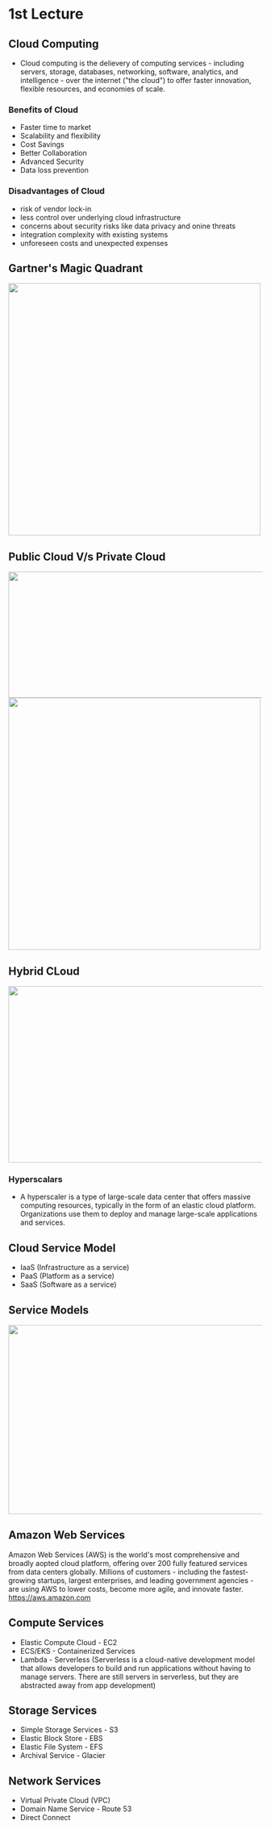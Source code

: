 # 1st Lecture

## Cloud Computing

- Cloud computing is the delievery of computing services - including servers, storage, databases, networking, software, analytics, and intelligence - over the internet ("the cloud") to offer faster innovation, flexible resources, and economies of scale.

### Benefits of Cloud

- Faster time to market
- Scalability and flexibility
- Cost Savings
- Better Collaboration
- Advanced Security
- Data loss prevention

### Disadvantages of Cloud

- risk of vendor lock-in
- less control over underlying cloud infrastructure
- concerns about security risks like data privacy and onine threats
- integration complexity with existing systems
- unforeseen costs and unexpected expenses

## Gartner's Magic Quadrant

<img src="https://github.com/Shantanu2911/AWS-practicals/assets/143939657/86f42f7a-63e9-4dfe-adfd-46a0060fc28b" width="500" height="500">

## Public Cloud V/s Private Cloud

<img src="https://github.com/Shantanu2911/AWS-practicals/assets/143939657/0da9d40d-68bd-43f9-8150-8bb4974f722d" width="750" height="250">

<img src="https://github.com/Shantanu2911/AWS-practicals/assets/143939657/34c110eb-e591-48ac-8f4f-86e795a649d5" width="500" height="500">

## Hybrid CLoud

<img src="https://github.com/Shantanu2911/AWS-practicals/assets/143939657/cfe74dcd-4153-4072-9711-e49bc6c7f3d2" width="650" height="350">

### Hyperscalars
- A hyperscaler is a type of large-scale data center that offers massive computing resources, typically in the form of an elastic cloud platform. Organizations use them to deploy and manage large-scale applications and services.

## Cloud Service Model

- IaaS (Infrastructure as a service)
- PaaS (Platform as a service)
- SaaS (Software as a service)

## Service Models

<img src="https://github.com/Shantanu2911/AWS-practicals/assets/143939657/9d0380ca-e720-4165-a1b2-3e5ea3b1b360" width = 625 height = 375>

## Amazon Web Services

Amazon Web Services (AWS) is the world's most comprehensive and broadly aopted cloud platform, offering over 200 fully featured services from data centers globally. Millions of customers - including the fastest-growing startups, largest enterprises, and leading government agencies - are using AWS to lower costs, become more agile, and innovate faster.
                                  https://aws.amazon.com

## Compute Services

- Elastic Compute Cloud - EC2
- ECS/EKS - Containerized Services
- Lambda - Serverless (Serverless is a cloud-native development model that allows developers to build and run applications without having to manage servers. There are still servers in serverless, but they are abstracted away from app development)

## Storage Services

- Simple Storage Services - S3
- Elastic Block Store - EBS
- Elastic File System - EFS
- Archival Service - Glacier

## Network Services

- Virtual Private Cloud (VPC)
- Domain Name Service - Route 53
- Direct Connect


